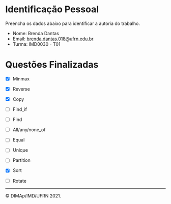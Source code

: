 # Identificação Pessoal

Preencha os dados abaixo para identificar a autoria do trabalho.

- Nome: Brenda Dantas
- Email: brenda.dantas.018@ufrn.edu.br
- Turma: IMD0030 - T01

# Questões Finalizadas

- [X] Minmax
- [X] Reverse
- [X] Copy
- [ ] Find_if
- [ ] Find
- [ ] All/any/none_of
- [ ] Equal
- [ ] Unique
- [ ] Partition
- [X] Sort
- [ ] Rotate


--------
&copy; DIMAp/IMD/UFRN 2021.